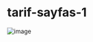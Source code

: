 # tarif-sayfas-1

![image](https://user-images.githubusercontent.com/100795029/182708793-f7194251-d5e8-40da-86bc-b37af3f651e6.png)
